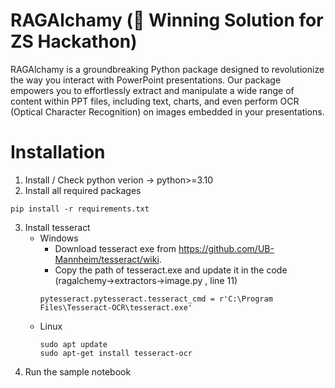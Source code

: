 # RAGAlchamy (🥇 Winning Solution for ZS Hackathon)

RAGAlchamy is a groundbreaking Python package designed to revolutionize the way you interact with PowerPoint presentations. 
Our package empowers you to effortlessly extract and manipulate a wide range of content within PPT files, including text, charts, and even perform OCR (Optical Character Recognition) on images embedded in your presentations.


# Installation

1. Install / Check python verion -> python>=3.10
2. Install all required packages
```
pip install -r requirements.txt
```
3. Install tesseract
    - Windows
        - Download tesseract exe from https://github.com/UB-Mannheim/tesseract/wiki.
        - Copy the path of tesseract.exe and update it in the code (ragalchemy->extractors->image.py , line 11)
        ```
        pytesseract.pytesseract.tesseract_cmd = r'C:\Program Files\Tesseract-OCR\tesseract.exe'
        ```
    - Linux
        ```
        sudo apt update
        sudo apt-get install tesseract-ocr
        ```
4. Run the sample notebook 

